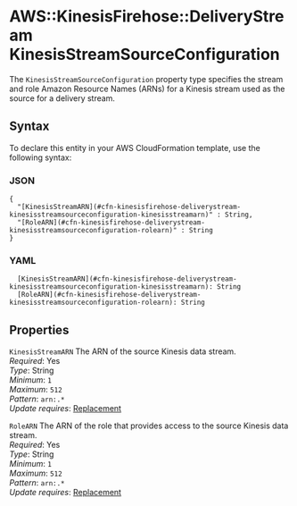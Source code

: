 # AWS::KinesisFirehose::DeliveryStream KinesisStreamSourceConfiguration<a name="aws-properties-kinesisfirehose-deliverystream-kinesisstreamsourceconfiguration"></a>

The `KinesisStreamSourceConfiguration` property type specifies the stream and role Amazon Resource Names \(ARNs\) for a Kinesis stream used as the source for a delivery stream\. 

## Syntax<a name="aws-properties-kinesisfirehose-deliverystream-kinesisstreamsourceconfiguration-syntax"></a>

To declare this entity in your AWS CloudFormation template, use the following syntax:

### JSON<a name="aws-properties-kinesisfirehose-deliverystream-kinesisstreamsourceconfiguration-syntax.json"></a>

```
{
  "[KinesisStreamARN](#cfn-kinesisfirehose-deliverystream-kinesisstreamsourceconfiguration-kinesisstreamarn)" : String,
  "[RoleARN](#cfn-kinesisfirehose-deliverystream-kinesisstreamsourceconfiguration-rolearn)" : String
}
```

### YAML<a name="aws-properties-kinesisfirehose-deliverystream-kinesisstreamsourceconfiguration-syntax.yaml"></a>

```
  [KinesisStreamARN](#cfn-kinesisfirehose-deliverystream-kinesisstreamsourceconfiguration-kinesisstreamarn): String
  [RoleARN](#cfn-kinesisfirehose-deliverystream-kinesisstreamsourceconfiguration-rolearn): String
```

## Properties<a name="aws-properties-kinesisfirehose-deliverystream-kinesisstreamsourceconfiguration-properties"></a>

`KinesisStreamARN`  <a name="cfn-kinesisfirehose-deliverystream-kinesisstreamsourceconfiguration-kinesisstreamarn"></a>
The ARN of the source Kinesis data stream\.  
*Required*: Yes  
*Type*: String  
*Minimum*: `1`  
*Maximum*: `512`  
*Pattern*: `arn:.*`  
*Update requires*: [Replacement](https://docs.aws.amazon.com/AWSCloudFormation/latest/UserGuide/using-cfn-updating-stacks-update-behaviors.html#update-replacement)

`RoleARN`  <a name="cfn-kinesisfirehose-deliverystream-kinesisstreamsourceconfiguration-rolearn"></a>
The ARN of the role that provides access to the source Kinesis data stream\.  
*Required*: Yes  
*Type*: String  
*Minimum*: `1`  
*Maximum*: `512`  
*Pattern*: `arn:.*`  
*Update requires*: [Replacement](https://docs.aws.amazon.com/AWSCloudFormation/latest/UserGuide/using-cfn-updating-stacks-update-behaviors.html#update-replacement)